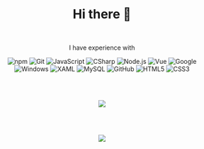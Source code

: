 <br/>
<h1 align="center">Hi there   👋</h1>


<br/>

<p align="center">
    I have experience with
</p>	


<p align = "center">
 <img alt="npm" src="https://img.shields.io/badge/-npm-CB3837?style=flat&logo=NPM&logoColor=white" />
 <img alt="Git" src="https://img.shields.io/badge/-Git-F05032?style=flat&logo=git&logoColor=white" />
 <img alt="JavaScript" src="https://img.shields.io/badge/-JavaScript-F7DF1E?style=flat&logo=JavaScript&logoColor=black" />
 <img alt="CSharp" src="https://img.shields.io/badge/-C%23-green?style=flat&logo=C-Sharp&logoColor=white" />
 <img alt="Node.js" src="https://img.shields.io/badge/-Node.js-339933?style=flat&logo=Node.js&logoColor=white" />
 <img alt="Vue" src="https://img.shields.io/badge/-Vue.js-4FC08D?style=flat&logo=Vue.js&logoColor=white" />
 <img alt="Google" src="https://img.shields.io/badge/-Google-4285F4?style=flat&logo=Google&logoColor=white" />
 <img alt="Windows" src="https://img.shields.io/badge/-Windows-0078D6?style=flat&logo=Windows&logoColor=white" />
 <img alt="XAML" src="https://img.shields.io/badge/-XAML-0C54C2?style=flat&logo=XAML&logoColor=white" />
 <img alt="MySQL" src="https://img.shields.io/badge/-MySQL-004F6A?style=flat&logo=MySQL&logoColor=white" /> 
 <img alt="GitHub" src="https://img.shields.io/badge/-GitHub-181717?style=flat&logo=GitHub&logoColor=white" />
 <img alt="HTML5" src="https://img.shields.io/badge/-HTML5-black?style=flat&logo=HTML5&logoColor=orange" />
 <img alt="CSS3" src="https://img.shields.io/badge/-CSS3-black?style=flat&logo=CSS3&logoColor=blue" />
</p>

<br/>
<br/>


<p align="center">
 <a href="#" alt="ket02jfu (Artyom Vukolov) GitHub stats">
  <img src="https://github-readme-stats.vercel.app/api?username=ket02jfu&theme=gruvbox&show_icons=true&include_all_commits=true&hide_border=true"/>
 </a>
</p>

<br/>
<br/>

<p align="center">
 <a href="#" alt="DES-Destry's(Andrey Kirik's) GitHub stats">
  <img src="https://github-readme-stats.vercel.app/api/top-langs/?username=ket02jfu&layout=compact&theme=gruvbox&hide_border=true&langs_count=10"/>
 </a>
</p>


